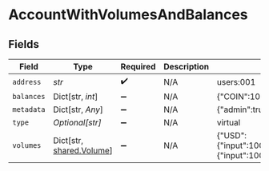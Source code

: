 # AccountWithVolumesAndBalances


## Fields

| Field                                                                                       | Type                                                                                        | Required                                                                                    | Description                                                                                 | Example                                                                                     |
| ------------------------------------------------------------------------------------------- | ------------------------------------------------------------------------------------------- | ------------------------------------------------------------------------------------------- | ------------------------------------------------------------------------------------------- | ------------------------------------------------------------------------------------------- |
| `address`                                                                                   | *str*                                                                                       | :heavy_check_mark:                                                                          | N/A                                                                                         | users:001                                                                                   |
| `balances`                                                                                  | Dict[str, *int*]                                                                            | :heavy_minus_sign:                                                                          | N/A                                                                                         | {"COIN":100}                                                                                |
| `metadata`                                                                                  | Dict[str, *Any*]                                                                            | :heavy_minus_sign:                                                                          | N/A                                                                                         | {"admin":true,"a":{"nested":{"key":"value"}}}                                               |
| `type`                                                                                      | *Optional[str]*                                                                             | :heavy_minus_sign:                                                                          | N/A                                                                                         | virtual                                                                                     |
| `volumes`                                                                                   | Dict[str, [shared.Volume](../../models/shared/volume.md)]                                   | :heavy_minus_sign:                                                                          | N/A                                                                                         | {"USD":{"input":100,"output":10,"balance":90},"EUR":{"input":100,"output":10,"balance":90}} |